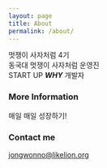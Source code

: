 ```yaml
---
layout: page
title: About
permalink: /about/
---
```


멋쟁이 사자처럼 4기<br>
동국대 멋쟁이 사자처럼 운영진<br>
START UP ***WHY*** 개발자

### More Information

매일 매일 성장하기!

### Contact me

[jongwonno@likelion.org](mailto:jongwonno@likelion.org)
